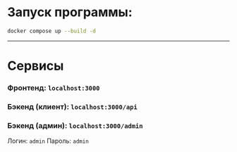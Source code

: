# Запуск программы:

```bash
docker compose up --build -d
```

---

# Сервисы

### Фронтенд: `localhost:3000`

### Бэкенд (клиент): `localhost:3000/api`

### Бэкенд (админ): `localhost:3000/admin`

Логин: `admin`
Пароль: `admin`
